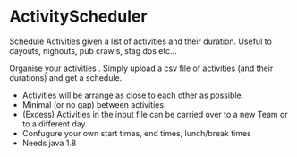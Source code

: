 # ActivityScheduler
Schedule Activities given a list of activities and their duration. Useful to dayouts, nighouts, pub crawls, stag dos etc...

Organise your activities . Simply upload a csv file of activities (and their durations) and get a schedule. 
- Activities will be arrange as close to each other as possible. 
- Minimal (or no gap) between activities.
- (Excess) Activities in the input file can be carried over to a new Team or to a different day. 
- Confugure your own start times, end times, lunch/break times
- Needs java 1.8